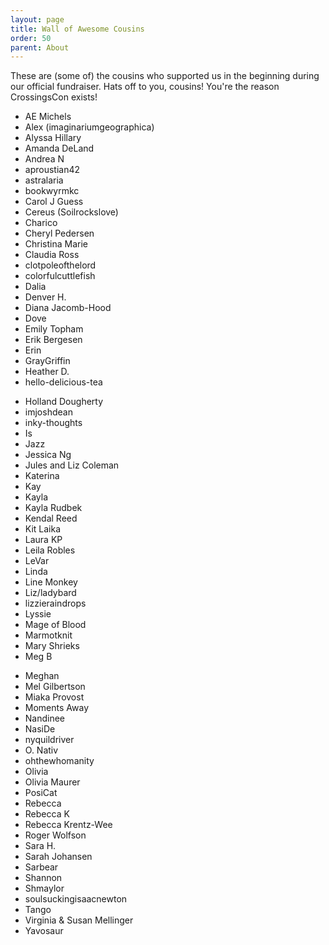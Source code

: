 ```yaml
---
layout: page
title: Wall of Awesome Cousins
order: 50
parent: About
---
```


These are (some of) the cousins who supported us in the beginning during our official fundraiser. Hats off to you,
cousins! You're the reason CrossingsCon exists!


<div id="wall-of-awesome-cousins" class="row">
  <div class="col-12 col-md-4">
    <ul>
      <li>AE Michels</li>
      <li>Alex (imaginariumgeographica)</li>
      <li>Alyssa Hillary</li>
      <li>Amanda DeLand</li>
      <li>Andrea N</li>
      <li>aproustian42</li>
      <li>astralaria</li>
      <li>bookwyrmkc</li>
      <li>Carol J Guess</li>
      <li>Cereus (Soilrockslove)</li>
      <li>Charico</li>
      <li>Cheryl Pedersen</li>
      <li>Christina Marie</li>
      <li>Claudia Ross</li>
      <li>clotpoleofthelord</li>
      <li>colorfulcuttlefish</li>
      <li>Dalia</li>
      <li>Denver H.</li>
      <li>Diana Jacomb-Hood</li>
      <li>Dove</li>
      <li>Emily Topham</li>
      <li>Erik Bergesen</li>
      <li>Erin</li>
      <li>GrayGriffin</li>
      <li>Heather D.</li>
      <li>hello-delicious-tea</li>
    </ul>
  </div>
  <div class="col-12 col-md-4">
    <ul>
      <li>Holland Dougherty</li>
      <li>imjoshdean</li>
      <li>inky-thoughts</li>
      <li>Is</li>
      <li>Jazz</li>
      <li>Jessica Ng</li>
      <li>Jules and Liz Coleman</li>
      <li>Katerina</li>
      <li>Kay</li>
      <li>Kayla</li>
      <li>Kayla Rudbek</li>
      <li>Kendal Reed</li>
      <li>Kit Laika</li>
      <li>Laura KP</li>
      <li>Leila Robles</li>
      <li>LeVar</li>
      <li>Linda</li>
      <li>Line Monkey</li>
      <li>Liz/ladybard</li>
      <li>lizzieraindrops</li>
      <li>Lyssie</li>
      <li>Mage of Blood</li>
      <li>Marmotknit</li>
      <li>Mary Shrieks</li>
      <li>Meg B</li>
    </ul>
  </div>
  <div class="col-12 col-md-4">
    <ul>
      <li>Meghan</li>
      <li>Mel Gilbertson</li>
      <li>Miaka Provost</li>
      <li>Moments Away</li>
      <li>Nandinee</li>
      <li>NasiDe</li>
      <li>nyquildriver</li>
      <li>O. Nativ</li>
      <li>ohthewhomanity</li>
      <li>Olivia</li>
      <li>Olivia Maurer</li>
      <li>PosiCat</li>
      <li>Rebecca</li>
      <li>Rebecca K</li>
      <li>Rebecca Krentz-Wee</li>
      <li>Roger Wolfson</li>
      <li>Sara H.</li>
      <li>Sarah Johansen</li>
      <li>Sarbear</li>
      <li>Shannon</li>
      <li>Shmaylor</li>
      <li>soulsuckingisaacnewton</li>
      <li>Tango</li>
      <li>Virginia & Susan Mellinger</li>
      <li>Yavosaur</li>
    </ul>
  </div>
</div>
